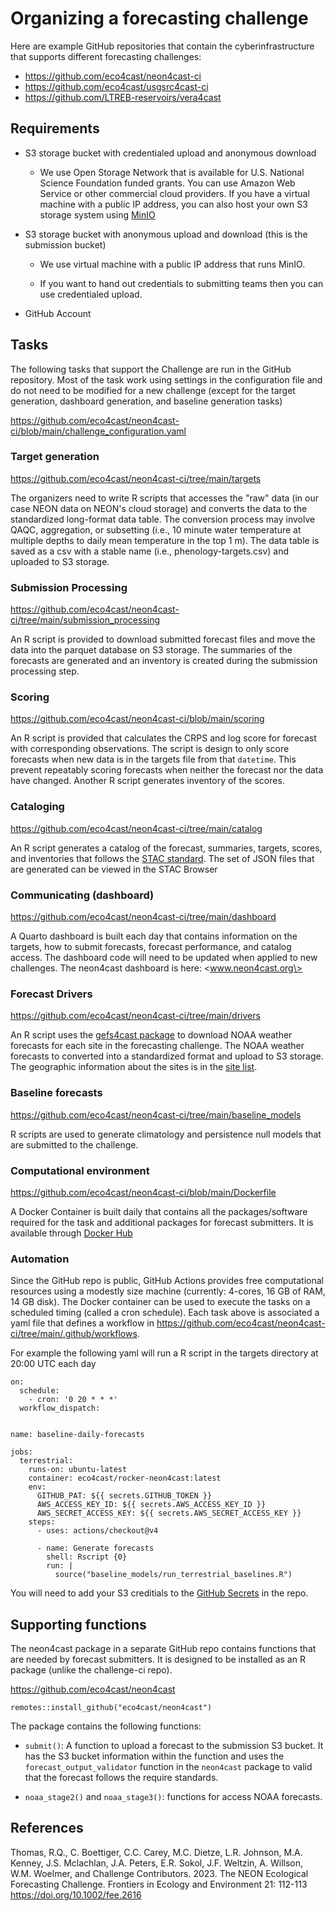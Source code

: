 # Organizing a forecasting challenge

Here are example GitHub repositories that contain the cyberinfrastructure that supports different forecasting challenges:

-   <https://github.com/eco4cast/neon4cast-ci>
-   <https://github.com/eco4cast/usgsrc4cast-ci>
-   <https://github.com/LTREB-reservoirs/vera4cast>

## Requirements

-   S3 storage bucket with credentialed upload and anonymous download

    -   We use Open Storage Network that is available for U.S. National Science Foundation funded grants. You can use Amazon Web Service or other commercial cloud providers. If you have a virtual machine with a public IP address, you can also host your own S3 storage system using [MinIO](https://min.io)

-   S3 storage bucket with anonymous upload and download (this is the submission bucket)

    -   We use virtual machine with a public IP address that runs MinIO.

    -   If you want to hand out credentials to submitting teams then you can use credentialed upload.

-   GitHub Account

## Tasks

The following tasks that support the Challenge are run in the GitHub repository. Most of the task work using settings in the configuration file and do not need to be modified for a new challenge (except for the target generation, dashboard generation, and baseline generation tasks)

<https://github.com/eco4cast/neon4cast-ci/blob/main/challenge_configuration.yaml>

### Target generation

<https://github.com/eco4cast/neon4cast-ci/tree/main/targets>

The organizers need to write R scripts that accesses the "raw" data (in our case NEON data on NEON's cloud storage) and converts the data to the standardized long-format data table. The conversion process may involve QAQC, aggregation, or subsetting (i.e., 10 minute water temperature at multiple depths to daily mean temperature in the top 1 m). The data table is saved as a csv with a stable name (i.e., phenology-targets.csv) and uploaded to S3 storage.

### Submission Processing

<https://github.com/eco4cast/neon4cast-ci/tree/main/submission_processing>

An R script is provided to download submitted forecast files and move the data into the parquet database on S3 storage. The summaries of the forecasts are generated and an inventory is created during the submission processing step.

### Scoring

<https://github.com/eco4cast/neon4cast-ci/blob/main/scoring>

An R script is provided that calculates the CRPS and log score for forecast with corresponding observations. The script is design to only score forecasts when new data is in the targets file from that `datetime`. This prevent repeatably scoring forecasts when neither the forecast nor the data have changed. Another R script generates inventory of the scores.

### Cataloging

<https://github.com/eco4cast/neon4cast-ci/tree/main/catalog>

An R script generates a catalog of the forecast, summaries, targets, scores, and inventories that follows the [STAC standard](https://stacspec.org/en). The set of JSON files that are generated can be viewed in the STAC Browser

### Communicating (dashboard)

<https://github.com/eco4cast/neon4cast-ci/tree/main/dashboard>

A Quarto dashboard is built each day that contains information on the targets, how to submit forecasts, forecast performance, and catalog access. The dashboard code will need to be updated when applied to new challenges. The neon4cast dashboard is here: \<www.neon4cast.org\>

### Forecast Drivers

<https://github.com/eco4cast/neon4cast-ci/tree/main/drivers>

An R script uses the [gefs4cast package](https://github.com/eco4cast/gefs4cast) to download NOAA weather forecasts for each site in the forecasting challenge. The NOAA weather forecasts to converted into a standardized format and upload to S3 storage. The geographic information about the sites is in the [site list](https://github.com/eco4cast/neon4cast-ci/blob/main/neon4cast_field_site_metadata.csv).

### Baseline forecasts

<https://github.com/eco4cast/neon4cast-ci/tree/main/baseline_models>

R scripts are used to generate climatology and persistence null models that are submitted to the challenge.

### Computational environment

<https://github.com/eco4cast/neon4cast-ci/blob/main/Dockerfile>

A Docker Container is built daily that contains all the packages/software required for the task and additional packages for forecast submitters. It is available through [Docker Hub](https://hub.docker.com/repository/docker/eco4cast/rocker-neon4cast/general)

### Automation

Since the GitHub repo is public, GitHub Actions provides free computational resources using a modestly size machine (currently: 4-cores, 16 GB of RAM, 14 GB disk). The Docker container can be used to execute the tasks on a scheduled timing (called a cron schedule). Each task above is associated a yaml file that defines a workflow in <https://github.com/eco4cast/neon4cast-ci/tree/main/.github/workflows>.

For example the following yaml will run a R script in the targets directory at 20:00 UTC each day

```         
on:
  schedule:
    - cron: '0 20 * * *'
  workflow_dispatch:


name: baseline-daily-forecasts

jobs:
  terrestrial:
    runs-on: ubuntu-latest
    container: eco4cast/rocker-neon4cast:latest
    env:
      GITHUB_PAT: ${{ secrets.GITHUB_TOKEN }}
      AWS_ACCESS_KEY_ID: ${{ secrets.AWS_ACCESS_KEY_ID }}
      AWS_SECRET_ACCESS_KEY: ${{ secrets.AWS_SECRET_ACCESS_KEY }}
    steps:
      - uses: actions/checkout@v4

      - name: Generate forecasts
        shell: Rscript {0}
        run: |
          source("baseline_models/run_terrestrial_baselines.R")
```

You will need to add your S3 creditials to the [GitHub Secrets](https://docs.github.com/en/actions/security-guides/using-secrets-in-github-actions) in the repo.

## Supporting functions

The neon4cast package in a separate GitHub repo contains functions that are needed by forecast submitters. It is designed to be installed as an R package (unlike the challenge-ci repo).

<https://github.com/eco4cast/neon4cast>

```         
remotes::install_github("eco4cast/neon4cast")
```

The package contains the following functions:

-   `submit()`: A function to upload a forecast to the submission S3 bucket. It has the S3 bucket information within the function and uses the `forecast_output_validator` function in the `neon4cast` package to valid that the forecast follows the require standards.

-   `noaa_stage2()` and `noaa_stage3()`: functions for access NOAA forecasts.

## References

Thomas, R.Q., C. Boettiger, C.C. Carey, M.C. Dietze, L.R. Johnson, M.A. Kenney, J.S. Mclachlan, J.A. Peters, E.R. Sokol, J.F. Weltzin, A. Willson, W.M. Woelmer, and Challenge Contributors. 2023. The NEON Ecological Forecasting Challenge. Frontiers in Ecology and Environment 21: 112-113 <https://doi.org/10.1002/fee.2616>
